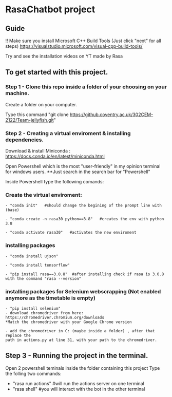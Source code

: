# RasaChatbot project

## Guide

!! Make sure you install Microsoft C++ Build Tools (Just click "next" for all steps)
https://visualstudio.microsoft.com/visual-cpp-build-tools/


Try and see the installation videos on YT made by Rasa 

## To get started with this project.

### Step 1 - Clone this repo inside a folder of your choosing on your machine.
  Create a folder on your computer.
  
  Type this command "git clone https://github.coventry.ac.uk/302CEM-2122/Team-jellyfish.git"
  
### Step 2 - Creating a virtual enviroment & installing dependencies.

  Download & install Miniconda : https://docs.conda.io/en/latest/miniconda.html
  
  Open Powershell which is the most "user-friendly" in my opinion terminal for windows users.
  **Just search in the search bar for "Powershell"
  
  Inside Powershell type the following comands:
    
  ### Create the virtual enviroment:
  
    - "conda init"   #should change the begining of the prompt line with (base)
    
    - "conda create -n rasa30 python==3.8"   #creates the env with python 3.8
    
    - "conda activate rasa30"   #activates the new enviroment
    
  ### installing packages
    
    - "conda install ujson"
    
    - "conda install tensorflow"
    
    - "pip install rasa==3.0.8"  #after installing check if rasa is 3.0.8 with the command "rasa --version"
    
  ### installing packages for Selenium webscrapping (Not enabled anymore as the timetable is empty)
    
    - "pip install selenium"
    - download chromedriver from here:
    https://chromedriver.chromium.org/downloads
    *Match the chromedriver with your Google Chrome version
    
    - add the chromedriver in C: (maybe inside a folder) , after that replace the 
    path in actions.py at line 31, with your path to the chromedriver.
    
    
    
## Step 3 - Running the project in the terminal.
  
  Open 2 powershell teminals inside the folder containing this project
  Type the folling two commands:
  - "rasa run actions"  #will run the actions server on one terminal
  - "rasa shell"   #you will interact with the bot in the other terminal
